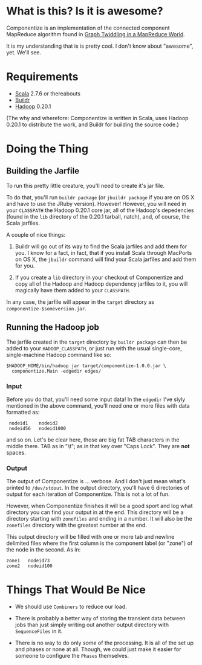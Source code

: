 # What is this? Is it is awesome?

Componentize is an implementation of the connected component MapReduce
algorithm found in [Graph Twiddling in a MapReduce
World](http://www2.computer.org/portal/web/csdl/doi/10.1109/MCSE.2009.120).

It is my understanding that is is pretty cool. I don't know about
"awesome", yet. We'll see.

# Requirements
* [Scala](http://www.scala-lang.org/) 2.7.6 or thereabouts
* [Buildr](http://buildr.apache.org/)
* [Hadoop](http://hadoop.apache.org/) 0.20.1

(The why and wherefore: Componentize is written in Scala, uses Hadoop
0.20.1 to distribute the work, and Buildr for building the source
code.)

# Doing the Thing

## Building the Jarfile
To run this pretty little creature, you'll need to create it's jar
file.


To do that, you'll run `buildr package` (or `jbuildr package` if you are on OS X and
have to use the JRuby version). However! However, you will need in
your `CLASSPATH` the Hadoop 0.20.1 core jar, all of the Hadoop's
depedencies (found in the `lib` directory of the 0.20.1 tarball,
natch), and, of course, the Scala jarfiles.

A couple of nice things: 

1. Buildr will go out of its way to find the
Scala jarfiles and add them for you. I know for a fact, in fact, that
if you install Scala through MacPorts on OS X, the `jbuildr` command
will find your Scala jarfiles and add them for you.

2. If you create a `lib` directory in your
checkout of Componentize and copy all of the Hadoop and Hadoop
dependency jarfiles to it, you will magically have them added to your
`CLASSPATH`.

In any case, the jarfile will appear in the `target` directory as
`componentize-$someversion.jar`. 

## Running the Hadoop job

The jarfile created in the `target` directory by `buildr package` can
then be added to your `HADOOP_CLASSPATH`, or just run with the usual
single-core, single-machine Hadoop command like so:

    $HADOOP_HOME/bin/hadoop jar target/componentize-1.0.0.jar \
      componentize.Main -edgedir edges/

### Input

Before you do that, you'll need some input data! In the `edgedir` I've
slyly mentioned in the above command, you'll need one or more files
with data formatted as:

     nodeid1	nodeid2
     nodeid56	nodeid1000

and so on. Let's be clear here, those are big fat TAB characters in
the middle there. TAB as in "\t"; as in that key over "Caps Lock". They
are **not** spaces.

### Output

The output of Componentize is ... verbose. And I don't just mean what's
printed to `/dev/stdout`. In the output directory, you'll have 6
directories of output for each iteration of Componentize. This is not
a lot of fun.

However, when Componentize finishes it will be a good sport and log
what directory you can find your output in at the end. This directory
will be a directory starting with `zonefiles` and ending in a
number. It will also be the `zonefiles` directory with the greatest
number at the end.

This output directory will be filled with one or more tab and newline
delimited files where the first column is the component label (or
"zone") of the node in the second. As in:

    zone1	nodeid73
    zone2	nodeid100

# Things That Would Be Nice

* We should use `Combiners` to reduce our load.

* There is probably a better way of storing the transient data between
  jobs than just simply writing out another output directory with
  `SequenceFiles` in it.

* There is no way to do only *some* of the processing. It is all of
  the set up and phases or none at all. Though, we could just make it
  easier for someone to configure the `Phases` themselves.
